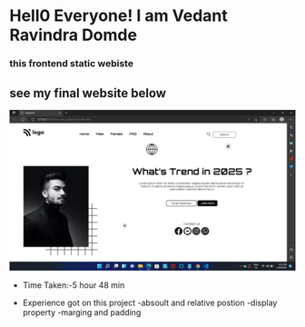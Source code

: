 # Hell0  Everyone! I am Vedant Ravindra Domde

### this frontend static webiste

## see my final website below

![homepage](homepage.jpg.png)

- Time Taken:-5 hour 48 min

- Experience got on this project
         -absoult and relative postion
         -display property
         -marging and padding
         

